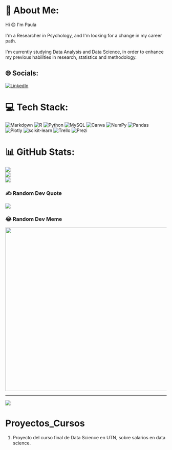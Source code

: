 # 💫 About Me:
Hi 😊 I'm Paula<br><br>I'm a Researcher in Psychology, and I'm looking for a change in my career path.<br><br>I'm currently studying Data Analysis and Data Science, in order to enhance my previous habilities in research, statistics and methodology.


## 🌐 Socials:
[![LinkedIn](https://img.shields.io/badge/LinkedIn-%230077B5.svg?logo=linkedin&logoColor=white)](paulabria/) 

# 💻 Tech Stack:
![Markdown](https://img.shields.io/badge/markdown-%23000000.svg?style=plastic&logo=markdown&logoColor=white) ![R](https://img.shields.io/badge/r-%23276DC3.svg?style=plastic&logo=r&logoColor=white) ![Python](https://img.shields.io/badge/python-3670A0?style=plastic&logo=python&logoColor=ffdd54) ![MySQL](https://img.shields.io/badge/mysql-%2300f.svg?style=plastic&logo=mysql&logoColor=white) ![Canva](https://img.shields.io/badge/Canva-%2300C4CC.svg?style=plastic&logo=Canva&logoColor=white) ![NumPy](https://img.shields.io/badge/numpy-%23013243.svg?style=plastic&logo=numpy&logoColor=white) ![Pandas](https://img.shields.io/badge/pandas-%23150458.svg?style=plastic&logo=pandas&logoColor=white) ![Plotly](https://img.shields.io/badge/Plotly-%233F4F75.svg?style=plastic&logo=plotly&logoColor=white) ![scikit-learn](https://img.shields.io/badge/scikit--learn-%23F7931E.svg?style=plastic&logo=scikit-learn&logoColor=white) ![Trello](https://img.shields.io/badge/Trello-%23026AA7.svg?style=plastic&logo=Trello&logoColor=white) ![Prezi](https://img.shields.io/badge/Prezi-%23000000.svg?style=plastic&logo=Prezi&logoColor=white)
# 📊 GitHub Stats:
![](https://github-readme-stats.vercel.app/api?username=paulabria&theme=radical&hide_border=false&include_all_commits=false&count_private=false)<br/>
![](https://github-readme-streak-stats.herokuapp.com/?user=paulabria&theme=radical&hide_border=false)<br/>
![](https://github-readme-stats.vercel.app/api/top-langs/?username=paulabria&theme=radical&hide_border=false&include_all_commits=false&count_private=false&layout=compact)

### ✍️ Random Dev Quote
![](https://quotes-github-readme.vercel.app/api?type=horizontal&theme=radical)

### 😂 Random Dev Meme
<img src="https://rm.up.railway.app/" width="512px"/>

---
[![](https://visitcount.itsvg.in/api?id=paulabria&icon=8&color=5)](https://visitcount.itsvg.in)

<!-- Proudly created with GPRM ( https://gprm.itsvg.in ) -->

# Proyectos_Cursos

1. Proyecto del curso final de Data Science en UTN, sobre salarios en data science.
